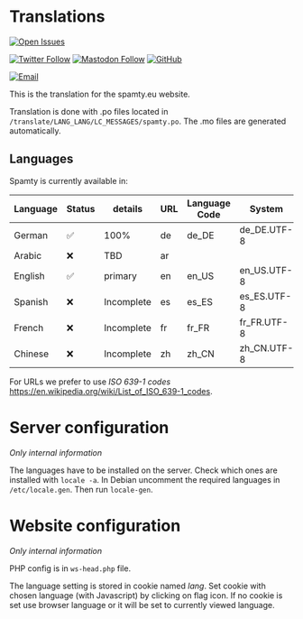 # Translations

[![Open Issues](https://img.shields.io/github/issues/spamty/translate)](https://github.com/spamty/translate/issues)

[![Twitter Follow](https://img.shields.io/twitter/follow/spamty?style=social)](https://twitter.com/Spamty)
[![Mastodon Follow](https://img.shields.io/static/v1?label=@spamty@fosstodon.org&message=%20&style=social&logo=mastodon)](https://fosstodon.org/@spamty)
[![GitHub](https://img.shields.io/github/followers/spamty?label=GitHub&style=social)](https://github.com/spamty/)

[![Email](https://img.shields.io/badge/Email-contact@spamty.eu-grey)](https://spamty.eu/contact.php)

This is the translation for the spamty.eu website.

Translation is done with .po files located in `/translate/LANG_LANG/LC_MESSAGES/spamty.po`.
The .mo files are generated automatically.


## Languages

Spamty is currently available in:

|Language |Status             |details    |URL |Language Code |System      |
|---      |---                |---        |--- |---           |---         |
|German   |:white_check_mark: |100%       |de  |de_DE         |de_DE.UTF-8 |
|Arabic   |:x:                |TBD        |ar  |              |            |
|English  |:white_check_mark: |primary    |en  |en_US         |en_US.UTF-8 |
|Spanish  |:x:                |Incomplete |es  |es_ES         |es_ES.UTF-8 |
|French   |:x:                |Incomplete |fr  |fr_FR         |fr_FR.UTF-8 |
|Chinese  |:x:                |Incomplete |zh  |zh_CN         |zh_CN.UTF-8 |

For URLs we prefer to use *ISO 639-1 codes* <https://en.wikipedia.org/wiki/List_of_ISO_639-1_codes>.



# Server configuration

_Only internal information_

The languages have to be installed on the server. Check which ones are installed with `locale -a`.
In Debian uncomment the required languages in `/etc/locale.gen`. Then run `locale-gen`.

# Website configuration

_Only internal information_

PHP config is in `ws-head.php` file.

The language setting is stored in cookie named *lang*.
Set cookie with chosen language (with Javascript) by clicking on flag icon.
If no cookie is set use browser language or it will be set to currently viewed language.
